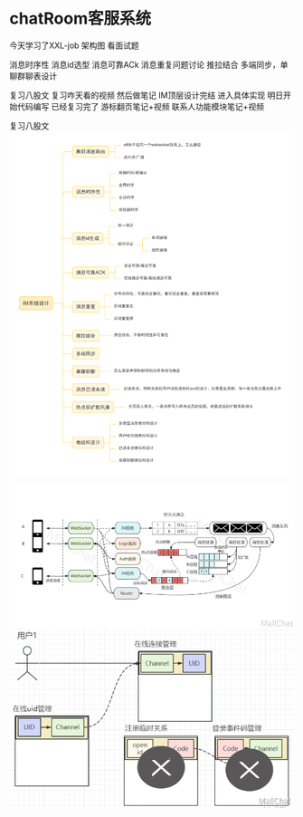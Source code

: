 # chatRoom客服系统
今天学习了XXL-job
架构图
看面试题

消息时序性
消息id选型
消息可靠ACk
消息重复问题讨论
推拉结合
多端同步，单聊群聊表设计

复习八股文
复习咋天看的视频 然后做笔记
IM顶层设计完结
进入具体实现
明日开始代码编写
已经复习完了
游标翻页笔记+视频
联系人功能模块笔记+视频

复习八股文
![img.png](img.png)

![img_1.png](img_1.png)
![img_2.png](img_2.png)
